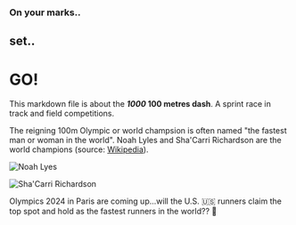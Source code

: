 ### On your marks..
## set..
# GO!

This markdown file is about the **_1000_ 100 metres dash**. A sprint race in track and field competitions.

The reigning 100m Olympic or world champsion is often named "the fastest man or woman in the world". Noah Lyles and Sha'Carri Richardson are the world champions (source: [Wikipedia](https://en.wikipedia.org/wiki/100_metres#:~:text=Noah%20Lyles%20and%20Sha%27Carri%20Richardson%20are%20the%20world%20champions)).

![Noah Lyes](https://en.wikipedia.org/wiki/Noah_Lyles#/media/File:Noah_Lyles_Oregon_2022.jpg)

![Sha'Carri Richardson](https://en.wikipedia.org/wiki/Sha%27Carri_Richardson#/media/File:Sha'Carri_Richardson_Budapest_2023_(cropped).jpg)

Olympics 2024 in Paris are coming up...will the U.S. :us: runners claim the top spot and hold as the fastest runners in the world?? :runner: